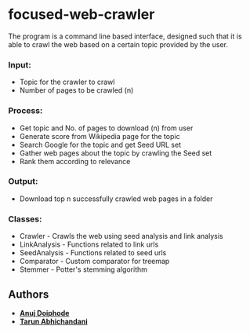 # focused-web-crawler
The program is a command line based interface, designed such that it is able to crawl the web based on a certain topic provided by the user.

### Input: 
* Topic for the crawler to crawl
* Number of pages to be crawled (n)

### Process: 
* Get topic and No. of pages to download (n) from user
* Generate score from Wikipedia page for the topic
* Search Google for the topic and get Seed URL set
* Gather web pages about the topic by crawling the Seed set 
* Rank them according to relevance

### Output:
* Download top n successfully crawled web pages in a folder

### Classes:
* Crawler - Crawls the web using seed analysis and link analysis
* LinkAnalysis - Functions related to link urls
* SeedAnalysis - Functions related to seed urls
* Comparator - Custom comparator for treemap
* Stemmer - Potter's stemming algorithm

## Authors
* [**Anuj Doiphode**](https://github.com/ddanuj)
* [**Tarun Abhichandani**](https://github.com/abistarun)
